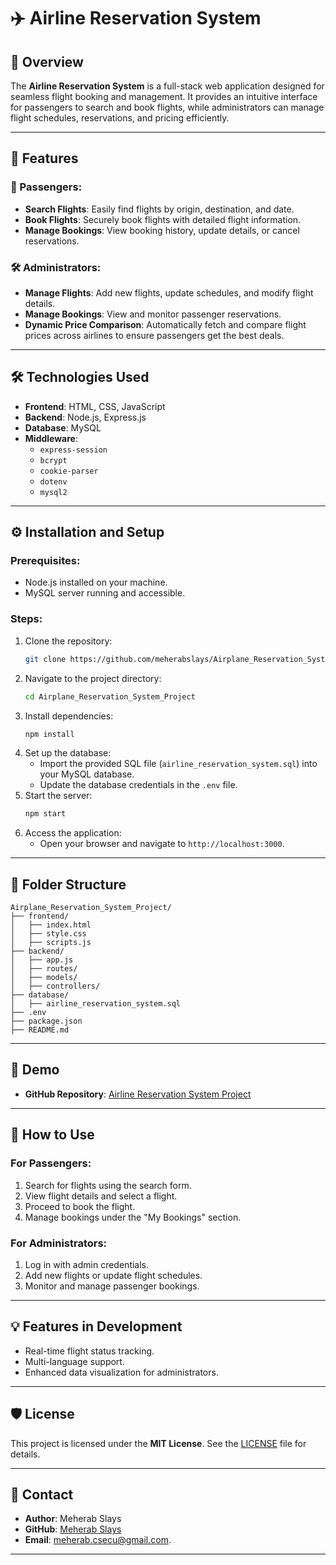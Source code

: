 # ✈️ Airline Reservation System

## 📖 Overview
The **Airline Reservation System** is a full-stack web application designed for seamless flight booking and management. It provides an intuitive interface for passengers to search and book flights, while administrators can manage flight schedules, reservations, and pricing efficiently.

---

## 🚀 Features

### 🧳 Passengers:
- **Search Flights**: Easily find flights by origin, destination, and date.
- **Book Flights**: Securely book flights with detailed flight information.
- **Manage Bookings**: View booking history, update details, or cancel reservations.

### 🛠️ Administrators:
- **Manage Flights**: Add new flights, update schedules, and modify flight details.
- **Manage Bookings**: View and monitor passenger reservations.
- **Dynamic Price Comparison**: Automatically fetch and compare flight prices across airlines to ensure passengers get the best deals.

---

## 🛠️ Technologies Used

- **Frontend**: HTML, CSS, JavaScript
- **Backend**: Node.js, Express.js
- **Database**: MySQL
- **Middleware**: 
  - `express-session`
  - `bcrypt`
  - `cookie-parser`
  - `dotenv`
  - `mysql2`

---

## ⚙️ Installation and Setup

### Prerequisites:
- Node.js installed on your machine.
- MySQL server running and accessible.

### Steps:

1. Clone the repository:
   ```bash
   git clone https://github.com/meherabslays/Airplane_Reservation_System_Project.git
   ```
2. Navigate to the project directory:
   ```bash
   cd Airplane_Reservation_System_Project
   ```
3. Install dependencies:
   ```bash
   npm install
   ```
4. Set up the database:
   - Import the provided SQL file (`airline_reservation_system.sql`) into your MySQL database.
   - Update the database credentials in the `.env` file.
5. Start the server:
   ```bash
   npm start
   ```
6. Access the application:
   - Open your browser and navigate to `http://localhost:3000`.

---

## 📂 Folder Structure

```
Airplane_Reservation_System_Project/
├── frontend/
│   ├── index.html
│   ├── style.css
│   ├── scripts.js
├── backend/
│   ├── app.js
│   ├── routes/
│   ├── models/
│   ├── controllers/
├── database/
│   ├── airline_reservation_system.sql
├── .env
├── package.json
├── README.md
```

---

## 📸 Demo

- **GitHub Repository**: [Airline Reservation System Project](https://github.com/meherabslays/Airplane_Reservation_System_Project)
---

## 📝 How to Use

### For Passengers:
1. Search for flights using the search form.
2. View flight details and select a flight.
3. Proceed to book the flight.
4. Manage bookings under the "My Bookings" section.

### For Administrators:
1. Log in with admin credentials.
2. Add new flights or update flight schedules.
3. Monitor and manage passenger bookings.

---

## 💡 Features in Development
- Real-time flight status tracking.
- Multi-language support.
- Enhanced data visualization for administrators.

---

## 🛡️ License

This project is licensed under the **MIT License**. See the [LICENSE](LICENSE) file for details.

---

## 📧 Contact

- **Author**: Meherab Slays
- **GitHub**: [Meherab Slays](https://github.com/meherabslays)
- **Email**: meherab.csecu@gmail.com.

---

